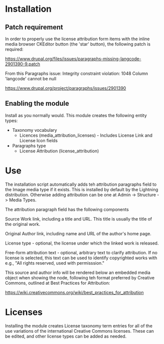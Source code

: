 # Installation

## Patch requirement

In order to properly use the license attribution form items with the inline 
media browser CKEditor button (the 'star' button), the following patch is required:

https://www.drupal.org/files/issues/paragraphs-missing-langcode-2901390-9.patch

From this Paragraphs issue: Integrity constraint violation: 1048 Column 'langcode' cannot be null 

https://www.drupal.org/project/paragraphs/issues/2901390

## Enabling the module

Install as you normally would. This module creates the following entity types:

  * Taxonomy vocabulary
    * Licences (media_attribution_licenses) - Includes License Link and License Icon fields
  * Paragraphs type
    * License Attribution (license_attribution)
    
# Use

The installation script automatically adds teh attribution paragraphs field
to the Image media type if it exists. This is installed by default
by the Lightning distribution.  Otherwise adding attribution 
can be one at Admin -> Structure -> Media Types. 

The attribution paragraph field has the following components

Source Work link, including a title and URL. This title is
usually the title of the original work.

Original Author link, including name and URL of the author's home page.

License type - optional, the license under which the linked work is released.

Free-form attribution text - optional, arbitrary text to clarify attribution. If no
license is selected, this text can be used to identify copyrighted works with e.g., 
"All rights reserved, used with permisssion."

This source and author info will be rendered below an embedded media object
when showing the node, following teh format preferred by Creative Commons,
outlined at Best Practices for Attribution:

https://wiki.creativecommons.org/wiki/best_practices_for_attribution

# Licenses

Installing the module creates License taxonomy term entries for all of the use
variations of the international Creative Commons licenses. These can be
edited, and other license types can be added as needed.
